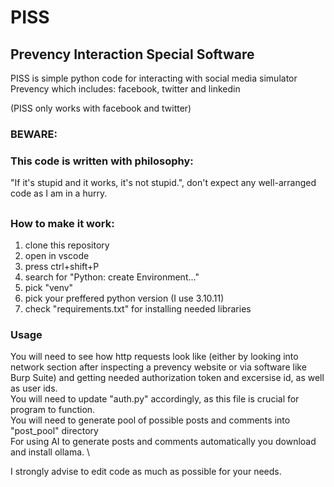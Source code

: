 # PISS
## Prevency Interaction Special Software

PISS is simple python code for interacting with social media simulator Prevency which includes: facebook, twitter and linkedin

(PISS only works with facebook and twitter)

### BEWARE: ###
### This code is written with philosophy: ###
"If it's stupid and it works, it's not stupid.", don't expect any well-arranged code as I am in a hurry.

##
### How to make it work:
1. clone this repository
2. open in vscode
3. press ctrl+shift+P
4. search for "Python: create Environment..."
5. pick "venv"
6. pick your preffered python version (I use 3.10.11)
7. check "requirements.txt" for installing needed libraries

### Usage
You will need to see how http requests look like (either by looking into network section after inspecting a prevency website or via software like Burp Suite) and getting needed authorization token and excersise id, as well as user ids. \
You will need to update "auth.py" accordingly, as this file is crucial for program to function. \
You will need to generate pool of possible posts and comments into "post_pool" directory \
For using AI to generate posts and comments automatically you download and install ollama. \ 

I strongly advise to edit code as much as possible for your needs.